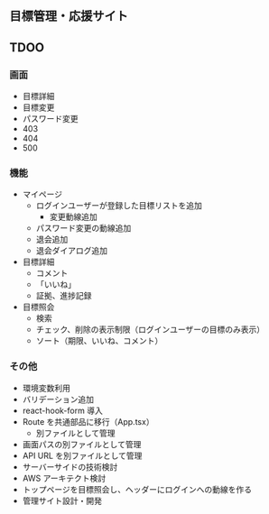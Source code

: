 ## 目標管理・応援サイト

## TDOO

### 画面

- 目標詳細
- 目標変更
- パスワード変更
- 403
- 404
- 500

### 機能

- マイページ
  - ログインユーザーが登録した目標リストを追加
    - 変更動線追加
  - パスワード変更の動線追加
  - 退会追加
  - 退会ダイアログ追加
- 目標詳細
  - コメント
  - 「いいね」
  - 証拠、進捗記録
- 目標照会
  - 検索
  - チェック、削除の表示制限（ログインユーザーの目標のみ表示）
  - ソート（期限、いいね、コメント）

### その他

- 環境変数利用
- バリデーション追加
- react-hook-form 導入
- Route を共通部品に移行（App.tsx）
  - 別ファイルとして管理
- 画面パスの別ファイルとして管理
- API URL を別ファイルとして管理
- サーバーサイドの技術検討
- AWS アーキテクト検討
- トップページを目標照会し、ヘッダーにログインへの動線を作る
- 管理サイト設計・開発
